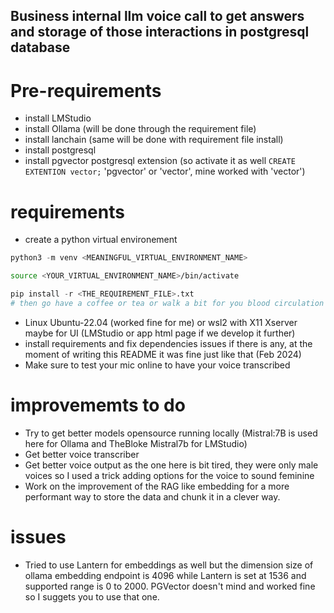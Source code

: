 ## Business internal llm voice call to get answers and storage of those interactions in postgresql database

# Pre-requirements
- install LMStudio
- install Ollama (will be done through the requirement file)
- install lanchain (same will be done with requirement file install)
- install postgresql
- install pgvector postgresql extension (so activate it as well  `CREATE EXTENTION vector;` 'pgvector' or 'vector', mine worked with 'vector')

# requirements
- create a python virtual environement 
```python 
python3 -m venv <MEANINGFUL_VIRTUAL_ENVIRONMENT_NAME> 
```
```bash
source <YOUR_VIRTUAL_ENVIRONMENT_NAME>/bin/activate
```
```python
pip install -r <THE_REQUIREMENT_FILE>.txt
# then go have a coffee or tea or walk a bit for you blood circulation 
```
- Linux Ubuntu-22.04 (worked fine for me) or wsl2 with X11 Xserver maybe for UI (LMStudio or app html page if we develop it further)
- install requirements and fix dependencies issues if there is any, at the moment of writing this README it was fine just like that (Feb 2024)
- Make sure to test your mic online to have your voice transcribed

# improvememts to do
- Try to get better models opensource running locally (Mistral:7B is used here for Ollama and TheBloke Mistral7b for LMStudio)
- Get better voice transcriber
- Get better voice output as the one here is bit tired, they were only male voices so I used a trick adding options for the voice to sound feminine
- Work on the improvement of the RAG like embedding for a more performant way to store the data and chunk it in a clever way.

# issues
- Tried to use Lantern for embeddings as well but the dimension size of ollama embedding endpoint is 4096 while Lantern is set at 1536 and supported range is 0 to 2000. PGVector doesn't mind and worked fine so I suggets you to use that one.
